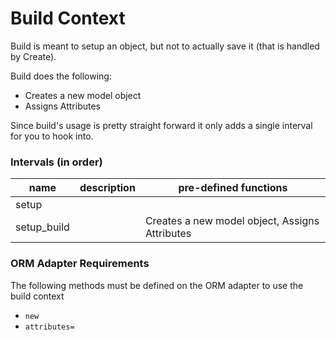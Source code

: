 # Build Context

Build is meant to setup an object, but not to actually save it (that is handled by Create).

Build does the following:

- Creates a new model object
- Assigns Attributes

Since build's usage is pretty straight forward it only adds a single interval for you to hook into.

### Intervals (in order)

<table>
  <thead>
    <th>name</th>
    <th>description</th>
    <th>pre-defined functions</th>
  </thead>

  <tbody>
    <tr>
      <td>setup</td>
      <td></td>
      <td></td>
    </tr>
    <tr>
      <td>setup_build</td>
      <td></td>
      <td>
        Creates a new model object, Assigns Attributes
      </td>
    </tr>
  </tbody>
</table>

### ORM Adapter Requirements

The following methods must be defined on the ORM adapter to use the build context

- `new`
- `attributes=`
